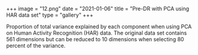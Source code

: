 +++
image = "12.png"
date = "2021-01-06"
title = "Pre-DR with PCA using HAR data set"
type = "gallery"
+++

Proportion of total variance explained by each component when using PCA on Human Activity Recognition (HAR) data. The original data set contains 561 dimensions but can be reduced to 10 dimensions when selecting 80 percent of the variance.
